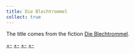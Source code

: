 ```yaml
---
title: Die Blechtrommel
collect: true
---
```


The title comes from the fiction [Die Blechtrommel](https://de.wikipedia.org/wiki/Die_Blechtrommel).

[+-](/blechtrommel/covid.md#:embed)
[+-](/blechtrommel/hakoniwa.md#:embed)
[+-](/blechtrommel/typewriter.md#:embed)
[+-](/blechtrommel/alamannia.md#:embed)